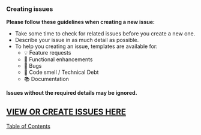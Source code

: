 ### Creating issues

**Please follow these guidelines when creating a new issue:**

- Take some time to check for related issues before you create a new one.
- Describe your issue in as much detail as possible.
- To help you creating an issue, templates are available for:
  - :bulb: Feature requests
  - :pray: Functional enhancements
  - :bug: Bugs
  - :shit: Code smell / Technical Debt
  - :books: Documentation

**Issues without the required details may be ignored.**

**[VIEW OR CREATE ISSUES HERE](https://github.com/jbouduin/my2cents/issues)**
---
[Table of Contents](/docs/documentation.md)
